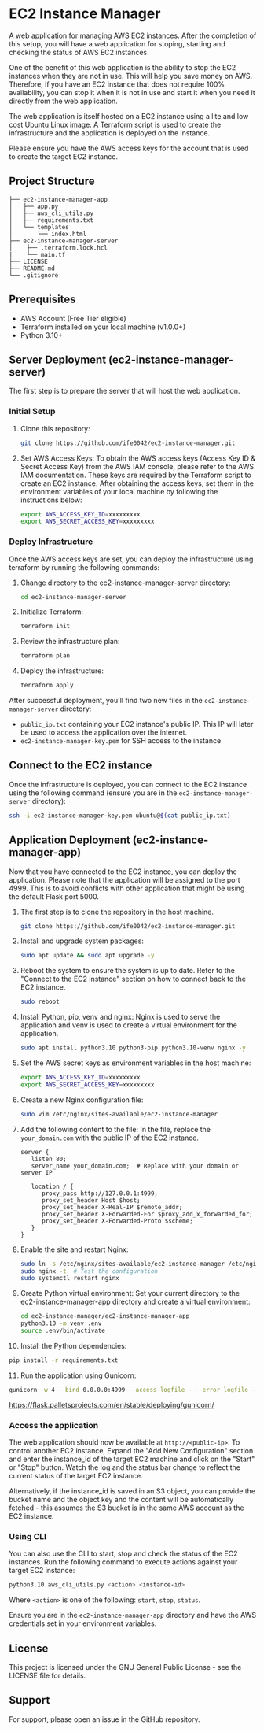 # EC2 Instance Manager

A web application for managing AWS EC2 instances.
After the completion of this setup, you will have a web application for stoping, starting and checking the status of AWS EC2 instances.

One of the benefit of this web application is the ability to stop the EC2 instances when they are not in use. This will help you save money on AWS. Therefore, if you have an EC2 instance that does not require 100% availability, you can stop it when it is not in use and start it when you need it directly from the web application.

The web application is itself hosted on a EC2 instance using a lite and low cost Ubuntu Linux image. A Terraform script is used to create the infrastructure and the application is deployed on the instance.

Please ensure you have the AWS access keys for the account that is used to create the target EC2 instance.


## Project Structure

``` text
├── ec2-instance-manager-app
│   ├── app.py
│   ├── aws_cli_utils.py
│   ├── requirements.txt
│   └── templates
│       └── index.html
├── ec2-instance-manager-server
│    ├── .terraform.lock.hcl
|    └── main.tf
├── LICENSE
├── README.md
└── .gitignore
```

## Prerequisites

- AWS Account (Free Tier eligible)
- Terraform installed on your local machine (v1.0.0+)
- Python 3.10+

## Server Deployment (ec2-instance-manager-server)
The first step is to prepare the server that will host the web application.

### Initial Setup

1. Clone this repository:
   ```bash
   git clone https://github.com/ife0042/ec2-instance-manager.git
   ```

2. Set AWS Access Keys:
To obtain the AWS access keys (Access Key ID & Secret Access Key) from the AWS IAM console, please refer to the AWS IAM documentation. These keys are required by the Terraform script to create an EC2 instance.
After obtaining the access keys, set them in the environment variables of your local machine by following the instructions below:
   ```bash
   export AWS_ACCESS_KEY_ID=xxxxxxxxx
   export AWS_SECRET_ACCESS_KEY=xxxxxxxxx
   ```

### Deploy Infrastructure
Once the AWS access keys are set, you can deploy the infrastructure using terraform by running the following commands:
1. Change directory to the ec2-instance-manager-server directory:
   ```bash
   cd ec2-instance-manager-server
   ```

2. Initialize Terraform:
   ```bash
   terraform init
   ```

3. Review the infrastructure plan:
   ```bash
   terraform plan
   ```

4. Deploy the infrastructure:
   ```bash
   terraform apply
   ```

After successful deployment, you'll find two new files in the `ec2-instance-manager-server` directory:
- `public_ip.txt` containing your EC2 instance's public IP. This IP will later be used to access the application over the internet.
- `ec2-instance-manager-key.pem` for SSH access to the instance

## Connect to the EC2 instance
Once the infrastructure is deployed, you can connect to the EC2 instance using the following command (ensure you are in the `ec2-instance-manager-server` directory):
   ```bash
   ssh -i ec2-instance-manager-key.pem ubuntu@$(cat public_ip.txt)
   ```

## Application Deployment (ec2-instance-manager-app)
Now that you have connected to the EC2 instance, you can deploy the application.
Please note that the application will be assigned to the port 4999. This is to avoid conflicts with other application that might be using the default Flask port 5000.

1. The first step is to clone the repository in the host machine.
   ```bash
   git clone https://github.com/ife0042/ec2-instance-manager.git
   ```

2. Install and upgrade system packages:
   ```bash
   sudo apt update && sudo apt upgrade -y
   ```

3. Reboot the system to ensure the system is up to date. Refer to the "Connect to the EC2 instance" section on how to connect back to the EC2 instance.
   ```bash
   sudo reboot
   ```

4. Install Python, pip, venv and nginx:
Nginx is used to serve the application and venv is used to create a virtual environment for the application.
   ```bash
   sudo apt install python3.10 python3-pip python3.10-venv nginx -y
   ```

5. Set the AWS secret keys as environment variables in the host machine:
   ```bash
   export AWS_ACCESS_KEY_ID=xxxxxxxxx
   export AWS_SECRET_ACCESS_KEY=xxxxxxxxx
   ```

6. Create a new Nginx configuration file:
   ```bash
   sudo vim /etc/nginx/sites-available/ec2-instance-manager
   ```

7. Add the following content to the file:
In the file, replace the `your_domain.com` with the public IP of the EC2 instance.
   ```
   server {
      listen 80;
      server_name your_domain.com;  # Replace with your domain or server IP

      location / {
         proxy_pass http://127.0.0.1:4999;
         proxy_set_header Host $host;
         proxy_set_header X-Real-IP $remote_addr;
         proxy_set_header X-Forwarded-For $proxy_add_x_forwarded_for;
         proxy_set_header X-Forwarded-Proto $scheme;
      }
   }
   ```

8. Enable the site and restart Nginx:
   ```bash
   sudo ln -s /etc/nginx/sites-available/ec2-instance-manager /etc/nginx/sites-enabled
   sudo nginx -t  # Test the configuration
   sudo systemctl restart nginx
   ```

9. Create Python virtual environment:
Set your current directory to the ec2-instance-manager-app directory and create a virtual environment:
   ```bash
   cd ec2-instance-manager/ec2-instance-manager-app
   python3.10 -m venv .env
   source .env/bin/activate
   ```

10. Install the Python dependencies:
   ```bash
   pip install -r requirements.txt
   ```

11. Run the application using Gunicorn:
   ```bash
   gunicorn -w 4 --bind 0.0.0.0:4999 --access-logfile - --error-logfile - app:app
   ```
https://flask.palletsprojects.com/en/stable/deploying/gunicorn/


### Access the application
The web application should now be available at `http://<public-ip>`.
To control another EC2 instance, Expand the "Add New Configuration" section and enter the instance_id of the target EC2 machine and click on the "Start" or "Stop" button. Watch the log and the status bar change to reflect the current status of the target EC2 instance.

Alternatively, if the instance_id is saved in an S3 object, you can provide the bucket name and the object key and the content will be automatically fetched - this assumes the S3 bucket is in the same AWS account as the EC2 instance.


### Using CLI

You can also use the CLI to start, stop and check the status of the EC2 instances. Run the following command to execute actions against your target EC2 instance:

```bash
python3.10 aws_cli_utils.py <action> <instance-id>
```
Where `<action>` is one of the following: `start`, `stop`, `status`.

Ensure you are in the `ec2-instance-manager-app` directory and have the AWS credentials set in your environment variables.


## License

This project is licensed under the GNU General Public License - see the LICENSE file for details.

## Support

For support, please open an issue in the GitHub repository.
